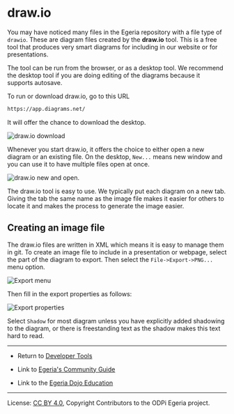 <!-- SPDX-License-Identifier: CC-BY-4.0 -->
<!-- Copyright Contributors to the ODPi Egeria project 2020. -->

# draw.io

You may have noticed many files in the Egeria repository with a file type of `drawio`.
These are diagram files created by the **draw.io** tool.
This is a free tool that produces very smart diagrams for including in our website
or for presentations.

The tool can be run from the browser, or as a desktop tool.  We recommend the desktop
tool if you are doing editing of the diagrams because it supports autosave.

To run or download draw.io, go to this URL

```html
https://app.diagrams.net/
```
It will offer the chance to download the desktop.

![draw.io download](draw.io-download.png)

Whenever you start draw.io, it offers the choice to either open a new diagram or an existing file.
On the desktop, `New...` means new window and you can use it to have multiple files open at once.

![draw.io new and open](draw.io-new-button.png).

The draw.io tool is easy to use.  We typically put each diagram on a new tab.  Giving the
tab the same name as the image file makes it easier for others to locate it and makes the
process to generate the image easier.

## Creating an image file

The draw.io files are written in XML which means it is easy to manage them in git.
To create an image file to include in a presentation or webpage, select the part of the diagram to
export.
Then select the `File->Export->PNG...` menu option.

![Export menu](draw.io-export-menu.png)

Then fill in the export properties as follows:

![Export properties](draw.io-export-properties.png)

Select `Shadow` for most diagram unless you have explicitly added shadowing to the diagram, or
there is freestanding text as the shadow makes this text hard to read.

----
* Return to [Developer Tools](.)


* Link to [Egeria's Community Guide](https://egeria-project.org/guides/community/)
* Link to the [Egeria Dojo Education](https://egeria-project.org/education/egeria-dojo/)


----
License: [CC BY 4.0](https://creativecommons.org/licenses/by/4.0/),
Copyright Contributors to the ODPi Egeria project.